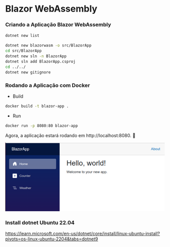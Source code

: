 #  Blazor WebAssembly

### Criando a Aplicação  Blazor WebAssembly

```sh
dotnet new list
```

```sh
dotnet new blazorwasm -o src/BlazorApp
cd src/BlazorApp
dotnet new sln -n BlazorApp
dotnet sln add BlazorApp.csproj
cd ../../
dotnet new gitignore

```

### Rodando a Aplicação com Docker

* Build

```sh
docker build -t blazor-app .
```

* Run

```sh
docker run -p 8080:80 blazor-app
```    

Agora, a aplicação estará rodando em http://localhost:8080. 🚀


![](assets/images/home.png)




### Install dotnet Ubuntu 22.04

https://learn.microsoft.com/en-us/dotnet/core/install/linux-ubuntu-install?pivots=os-linux-ubuntu-2204&tabs=dotnet9